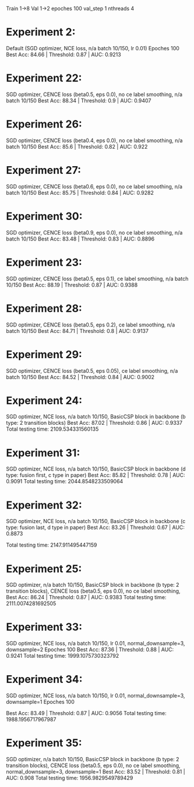 Train 1->8
Val 1->2
epoches 100
val_step 1
nthreads 4

# Experiment 2:

Default (SGD optimizer, NCE loss, n/a batch 10/150, lr 0.01)
Epoches 100
Best Acc: 84.66 | Threshold: 0.87 | AUC: 0.9213

# Experiment 22:

SGD optimizer, CENCE loss (beta0.5, eps 0.0), no ce label smoothing, n/a batch 10/150
Best Acc: 88.34 | Threshold: 0.9 | AUC: 0.9407

# Experiment 26:

SGD optimizer, CENCE loss (beta0.4, eps 0.0), no ce label smoothing, n/a batch 10/150
Best Acc: 85.6 | Threshold: 0.82 | AUC: 0.922

# Experiment 27:

SGD optimizer, CENCE loss (beta0.6, eps 0.0), no ce label smoothing, n/a batch 10/150
Best Acc: 85.75 | Threshold: 0.84 | AUC: 0.9282

# Experiment 30:

SGD optimizer, CENCE loss (beta0.9, eps 0.0), no ce label smoothing, n/a batch 10/150
Best Acc: 83.48 | Threshold: 0.83 | AUC: 0.8896

# Experiment 23:

SGD optimizer, CENCE loss (beta0.5, eps 0.1), ce label smoothing, n/a batch 10/150
Best Acc: 88.19 | Threshold: 0.87 | AUC: 0.9388

# Experiment 28:

SGD optimizer, CENCE loss (beta0.5, eps 0.2), ce label smoothing, n/a batch 10/150
Best Acc: 84.71 | Threshold: 0.8 | AUC: 0.9137

# Experiment 29:

SGD optimizer, CENCE loss (beta0.5, eps 0.05), ce label smoothing, n/a batch 10/150
Best Acc: 84.52 | Threshold: 0.84 | AUC: 0.9002

# Experiment 24:

SGD optimizer, NCE loss, n/a batch 10/150, BasicCSP block in backbone (b type: 2 transition blocks)
Best Acc: 87.02 | Threshold: 0.86 | AUC: 0.9337
Total testing time: 2109.534331560135

# Experiment 31:

SGD optimizer, NCE loss, n/a batch 10/150, BasicCSP block in backbone (d type: fusion first, c type in paper)
Best Acc: 85.82 | Threshold: 0.78 | AUC: 0.9091
Total testing time: 2044.8548233509064

# Experiment 32:

SGD optimizer, NCE loss, n/a batch 10/150, BasicCSP block in backbone (c type: fusion last, d type in paper)
Best Acc: 83.26 | Threshold: 0.67 | AUC: 0.8873

Total testing time: 2147.911495447159

# Experiment 25:

SGD optimizer, n/a batch 10/150, BasicCSP block in backbone (b type: 2 transition blocks), CENCE loss (beta0.5, eps 0.0), no ce label smoothing,
Best Acc: 86.24 | Threshold: 0.87 | AUC: 0.9383
Total testing time: 2111.0074281692505

# Experiment 33:

SGD optimizer, NCE loss, n/a batch 10/150, lr 0.01, normal_downsample=3, downsample=2
Epoches 100
Best Acc: 87.36 | Threshold: 0.88 | AUC: 0.9241
Total testing time: 1999.1075730323792

# Experiment 34:

SGD optimizer, NCE loss, n/a batch 10/150, lr 0.01, normal_downsample=3, downsample=1
Epoches 100

Best Acc: 83.49 | Threshold: 0.87 | AUC: 0.9056 
Total testing time: 1988.1956717967987

# Experiment 35:

SGD optimizer, n/a batch 10/150, BasicCSP block in backbone (b type: 2 transition blocks), CENCE loss (beta0.5, eps 0.0), no ce label smoothing, normal_downsample=3, downsample=1
Best Acc: 83.52 | Threshold: 0.81 | AUC: 0.908
Total testing time: 1956.9829549789429